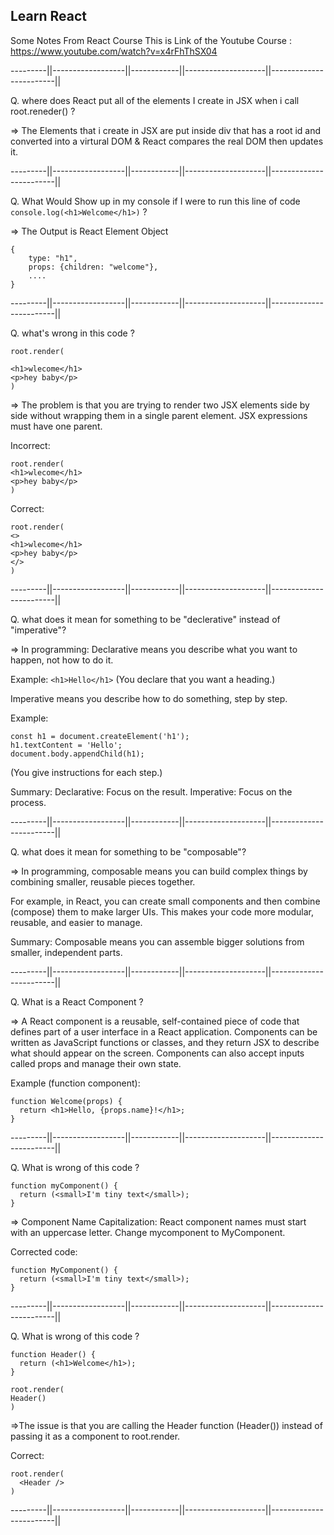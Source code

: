 ## Learn React

Some Notes From React Course
This is Link of the Youtube Course : https://www.youtube.com/watch?v=x4rFhThSX04

---------||------------------||------------||--------------------||------------------------||

Q. where does React put all of the elements I create in JSX when i call root.reneder() ?

=> The Elements that i create in JSX are put inside div that has a root id and
converted into a virtural DOM & React compares the real DOM then updates it.

---------||------------------||------------||--------------------||------------------------||

Q. What Would Show up in my console if I were to run this line of code `console.log(<h1>Welcome</h1>)` ?

=> The Output is React Element Object

```
{
    type: "h1",
    props: {children: "welcome"},
    ....
}
```

---------||------------------||------------||--------------------||------------------------||

Q. what's wrong in this code ?

```
root.render(

<h1>wlecome</h1>
<p>hey baby</p>
)
```

=> The problem is that you are trying to render two JSX elements
side by side without wrapping them in a single parent element. JSX expressions must have one parent.

Incorrect:

```
root.render(
<h1>wlecome</h1>
<p>hey baby</p>
)
```

Correct:

```
root.render(
<>
<h1>wlecome</h1>
<p>hey baby</p>
</>
)
```

---------||------------------||------------||--------------------||------------------------||

Q. what does it mean for something to be "declerative" instead of "imperative"?

=> In programming:
Declarative means you describe what you want to happen, not how to do it.

Example: `<h1>Hello</h1>`
(You declare that you want a heading.)

Imperative means you describe how to do something, step by step.

Example:

```
const h1 = document.createElement('h1');
h1.textContent = 'Hello';
document.body.appendChild(h1);
```

(You give instructions for each step.)

Summary:
Declarative: Focus on the result.
Imperative: Focus on the process.

---------||------------------||------------||--------------------||------------------------||

Q. what does it mean for something to be "composable"?

=> In programming, composable means you can build complex things by combining smaller,
reusable pieces together.

For example, in React, you can create small components and then combine (compose) them to make larger UIs.
This makes your code more modular, reusable, and easier to manage.

Summary:
Composable means you can assemble bigger solutions from smaller, independent parts.

---------||------------------||------------||--------------------||------------------------||

Q. What is a React Component ?

=> A React component is a reusable, self-contained piece of code that defines part of a user interface in a React application. Components can be written as JavaScript functions or classes, and they return JSX to describe what should appear on the screen. Components can also accept inputs called props and manage their own state.

Example (function component):

```
function Welcome(props) {
  return <h1>Hello, {props.name}!</h1>;
}
```

---------||------------------||------------||--------------------||------------------------||

Q. What is wrong of this code ?

```
function myComponent() {
  return (<small>I'm tiny text</small>);
}
```

=> Component Name Capitalization:
React component names must start with an uppercase letter.
Change mycomponent to MyComponent.

Corrected code:

```
function MyComponent() {
  return (<small>I'm tiny text</small>);
}
```

---------||------------------||------------||--------------------||------------------------||

Q. What is wrong of this code ?

```
function Header() {
  return (<h1>Welcome</h1>);
}

root.render(
Header()
)
```

=>The issue is that you are calling the Header function (Header()) instead of passing it as a component to root.render.

Correct:

```
root.render(
  <Header />
)
```

---------||------------------||------------||--------------------||------------------------||
